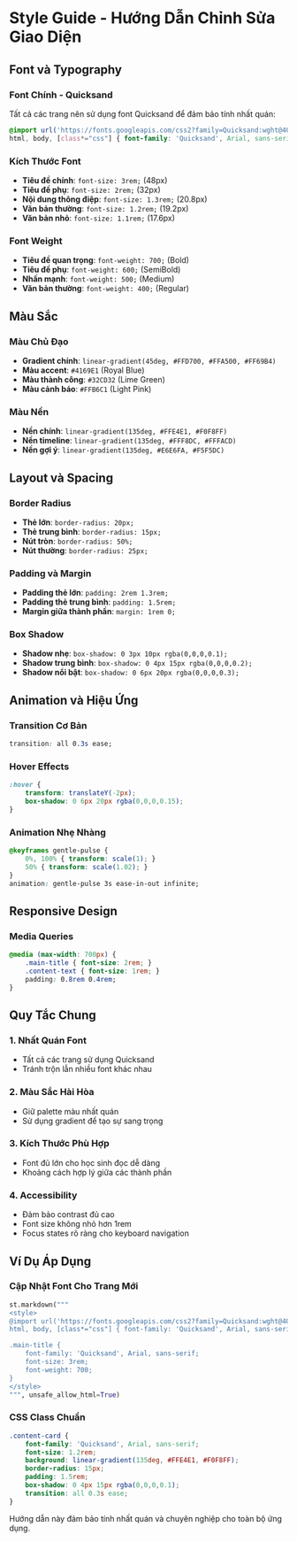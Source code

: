 # Style Guide - Hướng Dẫn Chỉnh Sửa Giao Diện

## Font và Typography

### Font Chính - Quicksand
Tất cả các trang nên sử dụng font Quicksand để đảm bảo tính nhất quán:

```css
@import url('https://fonts.googleapis.com/css2?family=Quicksand:wght@400;500;600;700&display=swap');
html, body, [class*="css"] { font-family: 'Quicksand', Arial, sans-serif; }
```

### Kích Thước Font
- **Tiêu đề chính**: `font-size: 3rem;` (48px)
- **Tiêu đề phụ**: `font-size: 2rem;` (32px)  
- **Nội dung thông điệp**: `font-size: 1.3rem;` (20.8px)
- **Văn bản thường**: `font-size: 1.2rem;` (19.2px)
- **Văn bản nhỏ**: `font-size: 1.1rem;` (17.6px)

### Font Weight
- **Tiêu đề quan trọng**: `font-weight: 700;` (Bold)
- **Tiêu đề phụ**: `font-weight: 600;` (SemiBold)  
- **Nhấn mạnh**: `font-weight: 500;` (Medium)
- **Văn bản thường**: `font-weight: 400;` (Regular)

## Màu Sắc

### Màu Chủ Đạo
- **Gradient chính**: `linear-gradient(45deg, #FFD700, #FFA500, #FF69B4)`
- **Màu accent**: `#4169E1` (Royal Blue)
- **Màu thành công**: `#32CD32` (Lime Green)
- **Màu cảnh báo**: `#FFB6C1` (Light Pink)

### Màu Nền
- **Nền chính**: `linear-gradient(135deg, #FFE4E1, #F0F8FF)`
- **Nền timeline**: `linear-gradient(135deg, #FFF8DC, #FFFACD)`
- **Nền gợi ý**: `linear-gradient(135deg, #E6E6FA, #F5F5DC)`

## Layout và Spacing

### Border Radius
- **Thẻ lớn**: `border-radius: 20px;`
- **Thẻ trung bình**: `border-radius: 15px;`
- **Nút tròn**: `border-radius: 50%;`
- **Nút thường**: `border-radius: 25px;`

### Padding và Margin
- **Padding thẻ lớn**: `padding: 2rem 1.3rem;`
- **Padding thẻ trung bình**: `padding: 1.5rem;`
- **Margin giữa thành phần**: `margin: 1rem 0;`

### Box Shadow
- **Shadow nhẹ**: `box-shadow: 0 3px 10px rgba(0,0,0,0.1);`
- **Shadow trung bình**: `box-shadow: 0 4px 15px rgba(0,0,0,0.2);`
- **Shadow nổi bật**: `box-shadow: 0 6px 20px rgba(0,0,0,0.3);`

## Animation và Hiệu Ứng

### Transition Cơ Bản
```css
transition: all 0.3s ease;
```

### Hover Effects
```css
:hover {
    transform: translateY(-2px);
    box-shadow: 0 6px 20px rgba(0,0,0,0.15);
}
```

### Animation Nhẹ Nhàng
```css
@keyframes gentle-pulse {
    0%, 100% { transform: scale(1); }
    50% { transform: scale(1.02); }
}
animation: gentle-pulse 3s ease-in-out infinite;
```

## Responsive Design

### Media Queries
```css
@media (max-width: 700px) {
    .main-title { font-size: 2rem; }
    .content-text { font-size: 1rem; }
    padding: 0.8rem 0.4rem;
}
```

## Quy Tắc Chung

### 1. Nhất Quán Font
- Tất cả các trang sử dụng Quicksand
- Tránh trộn lẫn nhiều font khác nhau

### 2. Màu Sắc Hài Hòa  
- Giữ palette màu nhất quán
- Sử dụng gradient để tạo sự sang trọng

### 3. Kích Thước Phù Hợp
- Font đủ lớn cho học sinh đọc dễ dàng
- Khoảng cách hợp lý giữa các thành phần

### 4. Accessibility
- Đảm bảo contrast đủ cao
- Font size không nhỏ hơn 1rem
- Focus states rõ ràng cho keyboard navigation

## Ví Dụ Áp Dụng

### Cập Nhật Font Cho Trang Mới
```python
st.markdown("""
<style>
@import url('https://fonts.googleapis.com/css2?family=Quicksand:wght@400;500;600;700&display=swap');
html, body, [class*="css"] { font-family: 'Quicksand', Arial, sans-serif; }

.main-title {
    font-family: 'Quicksand', Arial, sans-serif;
    font-size: 3rem;
    font-weight: 700;
}
</style>
""", unsafe_allow_html=True)
```

### CSS Class Chuẩn
```css
.content-card {
    font-family: 'Quicksand', Arial, sans-serif;
    font-size: 1.2rem;
    background: linear-gradient(135deg, #FFE4E1, #F0F8FF);
    border-radius: 15px;
    padding: 1.5rem;
    box-shadow: 0 4px 15px rgba(0,0,0,0.1);
    transition: all 0.3s ease;
}
```

Hướng dẫn này đảm bảo tính nhất quán và chuyên nghiệp cho toàn bộ ứng dụng.